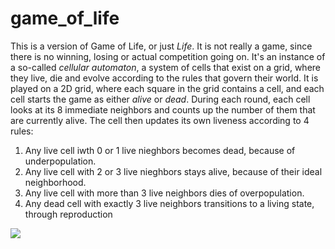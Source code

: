 # game_of_life

This is a version of Game of Life, or just *Life*. 
It is not really a game, since there is no winning, losing or actual competition going on. It's an instance of a so-called *cellular automaton*, a system of cells that exist on a grid, where they live, die and evolve according to the rules that govern their world. 
It is played on a 2D grid, where each square in the grid contains a cell, and each cell starts the game as either *alive* or *dead*. 
During each round, each cell looks at its 8 immediate neighbors and counts up the number of them that are currently alive. 
The cell then updates its own liveness according to 4 rules:

1. Any live cell iwth 0 or 1 live nieghbors becomes dead, because of underpopulation.
2. Any live cell with 2 or 3 live nieghbors stays alive, because of their ideal neighborhood.
3. Any live cell with more than 3 live neighbors dies of overpopulation.
4. Any dead cell with exactly 3 live neighbors transitions to a living state, through reproduction


![](/imgs/game_of_life.gif)

